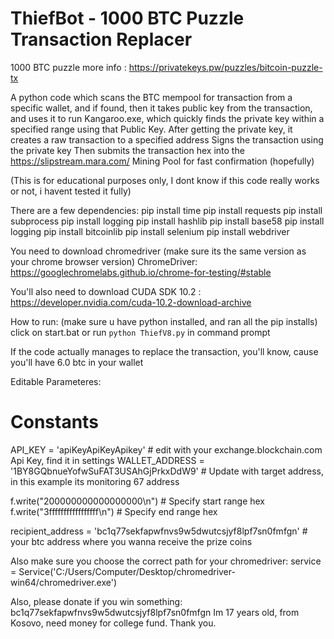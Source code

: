 # ThiefBot - 1000 BTC Puzzle Transaction Replacer

1000 BTC puzzle more info : https://privatekeys.pw/puzzles/bitcoin-puzzle-tx

A python code which scans the BTC mempool for transaction from a specific wallet, and if found, then it takes public key from the transaction, and uses it to run Kangaroo.exe, which quickly finds the private key within a specified range using that Public Key. 
After getting the private key, it creates a raw transaction to a specified address
Signs the transaction using the private key
Then submits the transaction hex into the https://slipstream.mara.com/ Mining Pool for fast confirmation (hopefully) 

(This is for educational purposes only, I dont know if this code really works or not, i havent tested it fully)

There are a few dependencies:
pip install time
pip install requests
pip install subprocess
pip install logging
pip install hashlib
pip install base58
pip install logging
pip install bitcoinlib
pip install selenium
pip install webdriver

You need to download chromedriver (make sure its the same version as your chrome browser version) 
ChromeDriver: https://googlechromelabs.github.io/chrome-for-testing/#stable

You'll also need to download  CUDA SDK 10.2 : https://developer.nvidia.com/cuda-10.2-download-archive

How to run:
(make sure u have python installed, and ran all the pip installs)
click on start.bat
or run `python ThiefV8.py` in command prompt

If the code actually manages to replace the transaction, you'll know, cause you'll have 6.0 btc in your wallet

Editable Parameteres:
# Constants
API_KEY = 'apiKeyApiKeyApikey' # edit with your exchange.blockchain.com Api Key, find it in settings
WALLET_ADDRESS = '1BY8GQbnueYofwSuFAT3USAhGjPrkxDdW9'  # Update with target address, in this example its monitoring 67 address

f.write("200000000000000000\n")  # Specify start range hex
f.write("3fffffffffffffffff\n")  # Specify end range hex

recipient_address = 'bc1q77sekfapwfnvs9w5dwutcsjyf8lpf7sn0fmfgn' # your btc address where you wanna receive the prize coins

Also make sure you choose the correct path for your chromedriver:   service = Service('C:/Users/Computer/Desktop/chromedriver-win64/chromedriver.exe')

Also, please donate if you win something: bc1q77sekfapwfnvs9w5dwutcsjyf8lpf7sn0fmfgn
Im 17 years old, from Kosovo, need money for college fund. Thank you.
